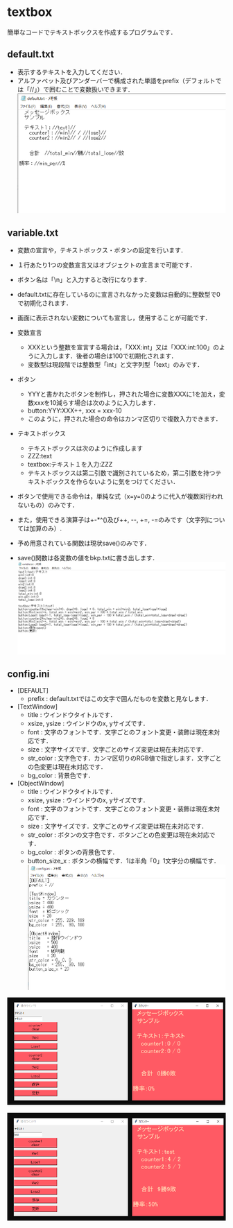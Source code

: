 # textbox
簡単なコードでテキストボックスを作成するプログラムです．

## default.txt
* 表示するテキストを入力してください．
* アルファベット及びアンダーバーで構成された単語をprefix（デフォルトでは「//」）で囲むことで変数扱いできます．
![variable](https://github.com/TH-pd/messagebox/blob/main/sample/default.png)




## variable.txt
* 変数の宣言や，テキストボックス・ボタンの設定を行います．
* １行あたり1つの変数宣言又はオブジェクトの宣言まで可能です．
* ボタン名は「\n」と入力すると改行になります．
* default.txtに存在しているのに宣言されなかった変数は自動的に整数型で0で初期化されます．
* 画面に表示されない変数についても宣言し，使用することが可能です．

* 変数宣言
  * XXXという整数を宣言する場合は，「XXX:int」又は「XXX:int:100」のように入力します．後者の場合は100で初期化されます．
  *  変数型は現段階では整数型「int」と文字列型「text」のみです．
* ボタン
  * YYYと書かれたボタンを制作し，押された場合に変数XXXに1を加え，変数xxxを10減らす場合は次のように入力します．
  * button:YYY:XXX++, xxx = xxx-10
  * このように，押された場合の命令はカンマ区切りで複数入力できます．
* テキストボックス
  * テキストボックスは次のように作成します
  * ZZZ:text
  * textbox:テキスト１を入力:ZZZ
  * テキストボックスは第二引数で識別されているため，第二引数を持つテキストボックスを作らないように気をつけてください．

* ボタンで使用できる命令は，単純な式（x=y=0のように代入が複数回行われないもの）のみです．
* また，使用できる演算子は+-\*^()及び++, --, +=, -=のみです（文字列については加算のみ）.
* 予め用意されている関数は現状save()のみです．
* save()関数は各変数の値をbkp.txtに書き出します．
![variable](https://github.com/TH-pd/messagebox/blob/main/sample/variable.png)





## config.ini
* [DEFAULT]
  * prefix : default.txtではこの文字で囲んだものを変数と見なします．
* [TextWindow]
  * title : ウインドウタイトルです．
  * xsize, ysize : ウインドウのx, yサイズです．
  * font  : 文字のフォントです．文字ごとのフォント変更・装飾は現在未対応です．
  * size  : 文字サイズです．文字ごとのサイズ変更は現在未対応です．
  * str_color : 文字色です．カンマ区切りのRGB値で指定します．文字ごとの色変更は現在未対応です．
  * bg_color  : 背景色です．
* [ObjectWindow]
  * title : ウインドウタイトルです．
  * xsize, ysize : ウインドウのx, yサイズです．
  * font  : 文字のフォントです．文字ごとのフォント変更・装飾は現在未対応です．
  * size  : 文字サイズです．文字ごとのサイズ変更は現在未対応です．
  * str_color : ボタンの文字色です．ボタンごとの色変更は現在未対応です．
  * bg_color  : ボタンの背景色です．
  * button_size_x : ボタンの横幅です．1は半角「0」1文字分の横幅です．
![variable](https://github.com/TH-pd/messagebox/blob/main/sample/config.png)
  
  
![variable](https://github.com/TH-pd/messagebox/blob/main/sample/exe1.png)

![variable](https://github.com/TH-pd/messagebox/blob/main/sample/exe2.png)

